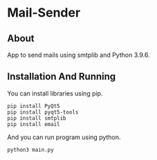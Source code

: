 # Mail-Sender
## About
App to send mails using smtplib and Python 3.9.6.
## Installation And Running
You can install libraries using pip.
```
pip install PyQt5
pip install pyqt5-tools
pip install smtplib
pip install email
```

And you can run program using python.
```
python3 main.py
```
